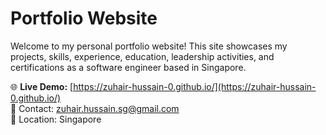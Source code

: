 # Portfolio Website

Welcome to my personal portfolio website! This site showcases my projects, skills, experience, education, leadership activities, and certifications as a software engineer based in Singapore.

🌐 **Live Demo:** [https://zuhair-hussain-0.github.io/](https://zuhair-hussain-0.github.io/)  
📧 Contact: zuhair.hussain.sg@gmail.com  
📍 Location: Singapore